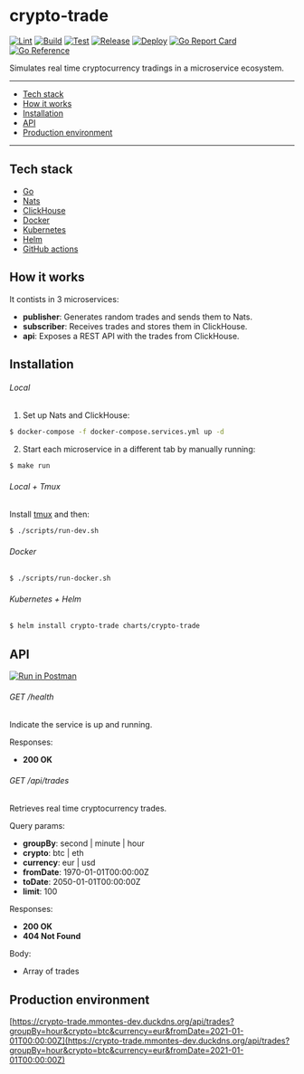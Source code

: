 # crypto-trade
[![Lint](https://github.com/mmontes11/crypto-trade/workflows/Lint/badge.svg)](https://github.com/mmontes11/crypto-trade/actions?query=workflow%3ALint)
[![Build](https://github.com/mmontes11/crypto-trade/workflows/Build/badge.svg)](https://github.com/mmontes11/crypto-trade/actions?query=workflow%3ABuild)
[![Test](https://github.com/mmontes11/crypto-trade/workflows/Test/badge.svg)](https://github.com/mmontes11/crypto-trade/actions?query=workflow%3ATest)
[![Release](https://github.com/mmontes11/crypto-trade/workflows/Release/badge.svg)](https://github.com/mmontes11/crypto-trade/actions?query=workflow%3ARelease)
[![Deploy](https://github.com/mmontes11/crypto-trade/workflows/Deploy/badge.svg)](https://github.com/mmontes11/crypto-trade/actions?query=workflow%3ADeploy)
[![Go Report Card](https://goreportcard.com/badge/github.com/mmontes11/crypto-trade)](https://goreportcard.com/report/github.com/mmontes11/crypto-trade)
[![Go Reference](https://pkg.go.dev/badge/github.com/mmontes11/crypto-trade.svg)](https://pkg.go.dev/github.com/mmontes11/crypto-trade)

Simulates real time cryptocurrency tradings in a microservice ecosystem.

---

- [Tech stack](#tech-stack)
- [How it works](#how-it-works)
- [Installation](#installation)
- [API](#api)
- [Production environment](#production-environment)

---

## Tech stack

- [Go](https://golang.org/)
- [Nats](https://nats.io/)
- [ClickHouse](https://clickhouse.tech/)
- [Docker](https://www.docker.com/)
- [Kubernetes](https://kubernetes.io/)
- [Helm](https://helm.sh/)
- [GitHub actions](https://github.com/features/actions)

## How it works

It contists in 3 microservices:
- **publisher**: Generates random trades and sends them to Nats.
- **subscriber**: Receives trades and stores them in ClickHouse.
- **api**: Exposes a REST API with the trades from ClickHouse.

## Installation

###### Local

1. Set up Nats and ClickHouse:
```bash
$ docker-compose -f docker-compose.services.yml up -d
```
2. Start each microservice in a different tab by manually running:
```bash
$ make run
```
###### Local + Tmux

Install [tmux](https://github.com/tmux/tmux) and then:
```bash
$ ./scripts/run-dev.sh
```
###### Docker

```bash
$ ./scripts/run-docker.sh
```
###### Kubernetes + Helm

```bash
$ helm install crypto-trade charts/crypto-trade
```
## API

[![Run in Postman](https://run.pstmn.io/button.svg)](https://app.getpostman.com/run-collection/155f5c6f3ba941caed61#?env%5Bcrypto-trade%20PRO%5D=W3sia2V5IjoidXJsIiwidmFsdWUiOiJodHRwczovL2NyeXB0by10cmFkZS5tbW9udGVzLWRldi5kdWNrZG5zLm9yZyIsImVuYWJsZWQiOnRydWV9XQ==)

###### GET /health

Indicate the service is up and running.

Responses:
- **200 OK**

###### GET /api/trades

Retrieves real time cryptocurrency trades. 

Query params:
- **groupBy**: second | minute | hour
- **crypto**: btc | eth
- **currency**: eur | usd
- **fromDate**: 1970-01-01T00:00:00Z
- **toDate**: 2050-01-01T00:00:00Z
- **limit**: 100

Responses:
- **200 OK**
- **404 Not Found**

Body:
- Array of trades


## Production environment

[https://crypto-trade.mmontes-dev.duckdns.org/api/trades?groupBy=hour&crypto=btc&currency=eur&fromDate=2021-01-01T00:00:00Z](https://crypto-trade.mmontes-dev.duckdns.org/api/trades?groupBy=hour&crypto=btc&currency=eur&fromDate=2021-01-01T00:00:00Z)
